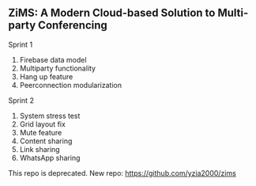 ZiMS: A Modern Cloud-based Solution to Multi-party Conferencing
------------

Sprint 1
1.  Firebase data model
2.  Multiparty functionality
3.  Hang up feature
4.  Peerconnection modularization

Sprint 2
1.  System stress test
2.  Grid layout fix
3.  Mute feature
4.  Content sharing
5.  Link sharing
6.  WhatsApp sharing

This repo is deprecated. New repo: https://github.com/yzia2000/zims
